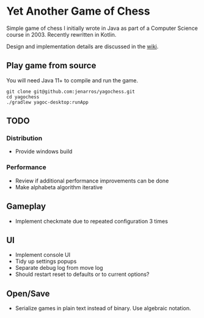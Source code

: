 # Yet Another Game of Chess

Simple game of chess I initially wrote in Java as part of a Computer Science course in 2003. Recently rewritten in
Kotlin.

Design and implementation details are discussed in the [wiki](https://github.com/jenarros/yagochess/wiki).

## Play game from source

You will need Java 11+ to compile and run the game.

```
git clone git@github.com:jenarros/yagochess.git
cd yagochess
./gradlew yagoc-desktop:runApp
```

## TODO

### Distribution

- Provide windows build

### Performance

- Review if additional performance improvements can be done
- Make alphabeta algorithm iterative

## Gameplay

- Implement checkmate due to repeated configuration 3 times

## UI

- Implement console UI
- Tidy up settings popups
- Separate debug log from move log
- Should restart reset to defaults or to current options?

## Open/Save

- Serialize games in plain text instead of binary. Use algebraic notation.
